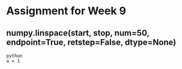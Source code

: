 # Assignment for Week 9
## numpy.linspace(start, stop, num=50, endpoint=True, retstep=False, dtype=None)
```
python
a = 1
```

